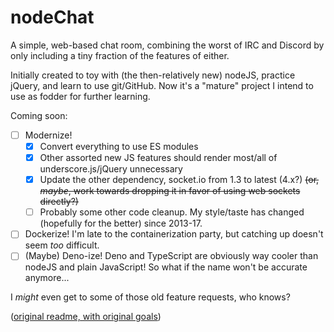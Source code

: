 nodeChat
========

A simple, web-based chat room, combining the worst of IRC and Discord by only including a tiny fraction of the features of either.

Initially created to toy with (the then-relatively new) nodeJS, practice jQuery, and learn to use git/GitHub. Now it's a "mature" project I intend to use as fodder for further learning.

Coming soon:
 - [ ] Modernize!
     - [x] Convert everything to use ES modules
     - [x] Other assorted new JS features should render most/all of underscore.js/jQuery unnecessary
     - [x] Update the other dependency, socket.io from 1.3 to latest (4.x?) ~~(or, *maybe*, work towards dropping it in favor of using web sockets directly?)~~
     - [ ] Probably some other code cleanup. My style/taste has changed (hopefully for the better) since 2013-17.
 - [ ] Dockerize! I'm late to the containerization party, but catching up doesn't seem *too* difficult.
 - [ ] \(Maybe\) Deno-ize! Deno and TypeScript are obviously way cooler than nodeJS and plain JavaScript! So what if the name won't be accurate anymore...

I *might* even get to some of those old feature requests, who knows?

([original readme, with original goals](README.old.md))
